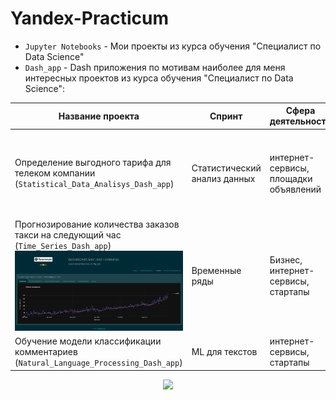 # Yandex-Practicum
- `Jupyter Notebooks` - Мои проекты из курса обучения "Специалист по Data Science"
- `Dash_app` - Dash приложения по мотивам наиболее для меня интересных проектов из курса обучения "Специалист по Data Science":

| Название проекта | Спринт | Сфера деятельности | Направление деятельности | Навыки и инструменты |
|------------------|--------|--------------------|--------------------------|----------------------|
| Определение выгодного тарифа для телеком компании (`Statistical_Data_Analisys_Dash_app`) | Статистический анализ данных | интернет-сервисы, площадки объявлений | Маркетинг-Аналитик, Data-Analist, Fraud-Analist | `Python`, `Pandas`, `Matplotlib`, `Scipy`, `Numpy`, `описательная статистика`, `проверка статистических гипотез` |
| Прогнозирование количества заказов такси на следующий час (`Time_Series_Dash_app`) ![](/assets/preview_tsa_dash.png) | Временные ряды | Бизнес, интернет-сервисы, стартапы | Машинное обучение | `Python`, `Pandas`, `Scikit-learn`, `Statsmodels` |
| Обучение модели классификации комментариев (`Natural_Language_Processing_Dash_app`) | ML для текстов | интернет-сервисы, стартапы | NLP, машинное обучение | `Python`, `Pandas`, `NLTK`, `ti-idf`, `BERT` |



<div id="header" align="center">
  <img src="https://media.giphy.com/media/gjrYDwbjnK8x36xZIO/giphy.gif" width="100"/>
</div>

